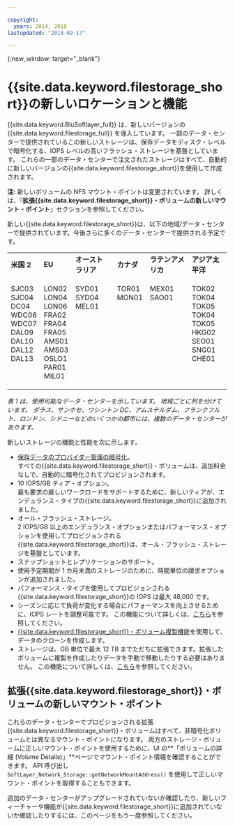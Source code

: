 ```yaml
---

copyright:
  years: 2014, 2018
lastupdated: "2018-09-17"

---
```

{:new_window: target="_blank"}

# {{site.data.keyword.filestorage_short}}の新しいロケーションと機能

{{site.data.keyword.BluSoftlayer_full}} は、新しいバージョンの {{site.data.keyword.filestorage_full}} を導入しています。 一部のデータ・センターで提供されているこの新しいストレージは、保存データをディスク・レベルで暗号化する、IOPS レベルの高いフラッシュ・ストレージを基盤としています。 これらの一部のデータ・センターで注文されたストレージはすべて、自動的に新しいバージョンの{{site.data.keyword.filestorage_short}}を使用して作成されます。

**注:** 新しいボリュームの NFS マウント・ポイントは変更されています。 詳しくは、『**拡張{{site.data.keyword.filestorage_short}}・ボリュームの新しいマウント・ポイント**』セクションを参照してください。

新しい{{site.data.keyword.filestorage_short}}は、以下の地域/データ・センターで提供されています。今後さらに多くのデータ・センターで提供される予定です。

<table role="presentation">
	<tr>
		<td><strong>米国 2</strong></td>
		<td><strong>EU</strong></td>
		<td><strong>オーストラリア</strong></td>
		<td><strong>カナダ</strong></td>
		<td><strong>ラテンアメリカ</strong></td>
		<td><strong>アジア太平洋</strong></td>
	</tr>
	<tr>
		<td><p>SJC03<br />
			SJC04<br />
			DC04<br />
			WDC06<br />
			WDC07<br />
			DAL09<br />
			DAL10<br />
			DAL12<br />
			DAL13<br /><br /><br /></p>
		</td>
		<td><p>LON02<br />
			LON04<br />
			LON06<br />
			FRA02<br />
			FRA04<br />
			FRA05<br />
			AMS01<br />
			AMS03<br />
			OSLO1<br />
			PAR01<br />
			MIL01<br /></p>
		</td>
		<td><p>SYD01<br />
			SYD04<br />
			MEL01<br /><br /><br /><br /><br /><br /><br /><br /><br /></p>
		</td>
		<td><p>TOR01<br />
			MON01<br /><br /><br /><br /><br /><br /><br /><br /><br /><br /></p>
		</td>
		<td><p>MEX01<br />
			SAO01<br /><br /><br /><br /><br /><br /><br /><br /><br /><br /></p>
		</td>
		<td><p>TOK02<br />
      TOK04<br />
      TOK05<br/>
      TOK04<br />
      TOK05<br/>
			HKG02<br />
			SEO01<br />
			SNG01<br />
			CHE01<br /><br /><br /></p>
		</td>
	</tr>
</table>

*表 1 は、使用可能なデータ・センターを示しています。 地域ごとに列を分けています。 ダラス、サンホセ、ワシントン DC、アムステルダム、フランクフルト、ロンドン、シドニーなどのいくつかの都市には、複数のデータ・センターがあります。*

新しいストレージの機能と性能を次に示します。

- [保存データのプロバイダー管理の暗号化](block-file-storage-encryption-rest.html)。 <br/> すべての{{site.data.keyword.filestorage_short}}・ボリュームは、追加料金なしで、自動的に暗号化されてプロビジョンされます。
- 10 IOPS/GB ティア・オプション。 <br/> 最も要求の厳しいワークロードをサポートするために、新しいティアが、エンデュランス・タイプの{{site.data.keyword.filestorage_short}}に追加されました。
- オール・フラッシュ・ストレージ。 <br/> 2 IOPS/GB 以上のエンデュランス・オプションまたはパフォーマンス・オプションを使用してプロビジョンされる{{site.data.keyword.filestorage_short}}は、オール・フラッシュ・ストレージを基盤としています。
- スナップショットとレプリケーションのサポート。
- 使用予定期間が 1 カ月未満のストレージのために、時間単位の請求オプションが追加されました。
- パフォーマンス・タイプを使用してプロビジョンされる{{site.data.keyword.filestorage_short}}の IOPS は最大 48,000 です。
- シーズンに応じて負荷が変化する場合にパフォーマンスを向上させるために、IOPS レートを調整可能です。 この機能について詳しくは、[こちら](adjustable-iops.html)を参照してください。
- [{{site.data.keyword.filestorage_short}}・ボリューム複製機能](how-to-create-duplicate-volume.html)を使用して、データのクローンを作成します。
- ストレージは、GB 単位で最大 12 TB までただちに拡張できます。拡張したボリュームに複製を作成したりデータを手動で移動したりする必要はありません。 この機能について詳しくは、[こちら](expandable_file_storage.html)を参照してください。

## 拡張{{site.data.keyword.filestorage_short}}・ボリュームの新しいマウント・ポイント

これらのデータ・センターでプロビジョンされる拡張{{site.data.keyword.filestorage_short}}・ボリュームはすべて、非暗号化ボリュームとは異なるマウント・ポイントになります。 両方のストレージ・ボリュームに正しいマウント・ポイントを使用するために、UI の**「ボリュームの詳細 (Volume Details)」**ページでマウント・ポイント情報を確認することができます。 API 呼び出し `SoftLayer_Network_Storage::getNetworkMountAddress()` を使用して正しいマウント・ポイントを取得することもできます。

追加のデータ・センターがアップグレードされていないか確認したり、新しいフィーチャーや機能が{{site.data.keyword.filestorage_short}}に追加されていないか確認したりするには、このページをもう一度参照してください。
